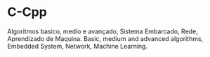 # C-Cpp
Algoritmos basico, medío e avançado, Sistema Embarcado, Rede, Aprendizado de Maquina. Basic, medium and advanced algorithms, Embedded System, Network, Machine Learning.

